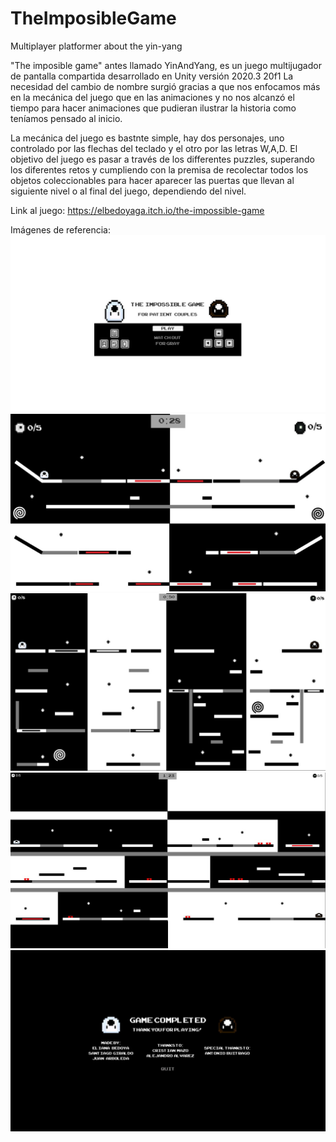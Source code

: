 # TheImposibleGame
Multiplayer platformer about the yin-yang

"The imposible game" antes llamado YinAndYang, es un juego multijugador de pantalla compartida desarrollado en Unity versión 2020.3 20f1
La necesidad del cambio de nombre surgió gracias a que nos enfocamos más en la mecánica del juego que en las animaciones y no nos alcanzó el tiempo para hacer animaciones que pudieran ilustrar la historia como teníamos pensado al inicio. 

La mecánica del juego es bastnte simple, hay dos personajes, uno controlado por las flechas del teclado y el otro por las letras W,A,D. El objetivo del juego es pasar a través de los differentes puzzles, superando los diferentes retos y cumpliendo con la premisa de recolectar todos los objetos coleccionables para hacer aparecer las puertas que llevan al siguiente nivel o al final del juego, dependiendo del nivel. 


Link al juego: https://elbedoyaga.itch.io/the-impossible-game

Imágenes de referencia:
![Image text](https://github.com/EliBedoya/YinAndYang/blob/main/escenas/inicio.jpeg)
![Image text](https://github.com/EliBedoya/YinAndYang/blob/main/escenas/level1.jpeg)
![Image text](https://github.com/EliBedoya/YinAndYang/blob/main/escenas/level2.jpeg)
![Image text](https://github.com/EliBedoya/YinAndYang/blob/main/escenas/level3.jpeg)
![Image text](https://github.com/EliBedoya/YinAndYang/blob/main/escenas/end.jpeg)
